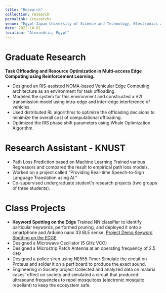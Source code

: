 ```yaml
---
title: "Research"
collection: research
permalink: /research/
venue: "Egypt-Japan University of Science and Technology, Electronics and Communications Engineering"
date: 2022-10-01
location: "Alexandria, Egypt"
---
```



Graduate Research
======
**Task Offloading and Resource Optimization in Multi-access Edge Computing using Reinforcement Learning.**
* Designed an RIS-assisted NOMA-based Vehicular Edge Computing architecture as an environment for task offloading.
* Modeled the system for this environment and constructed a V2I transmission model using intra-edge and inter-edge interference of vehicles.
* Used distributed RL algorithms to optimize the offloading decisions to minimize the overall cost of computational offloading.
* Optimized the RIS phase shift parameters using Whale Optimization Algorithm.


Research Assistant - KNUST
======
* Path Loss Prediction based on Machine Learning 
Trained various Regressors and compared the result to empirical path loss models.
* Worked on a project called "Providing Real-time Speech-to-Sign Language Translation using AI."
* Co-supervised undergraduate student's research projects (two groups of three students).

Class Projects
======
* **Keyword Spotting on the Edge**
Trained NN classifier to identify particular keywords, performed pruning, and deployed it onto a smartphone and Arduino nano 33 BLE sense. [Project Demo:Keyword Spotting on the EDGE](https://www.researchgate.net/publication/377628371_Project_DemoKeyword_Spotting_on_the_EDGE)
* Designed a Microwave Oscillator (5 GHz VCO) 
* Designed a Microstrip Patch Antenna at an operating frequency of 2.5 GHz 
* Designed a police siren using NE555 Timer 
Simulate the circuit on Proteus and solder it on a perf board to produce the exact sound.
* Engineering in Society project
Collected and analyzed data on malaria cases' effect on society and simulated a circuit that produced ultrasound frequencies to repel mosquitoes (electronic mosquito repellant) to keep the ecosystem safe.
